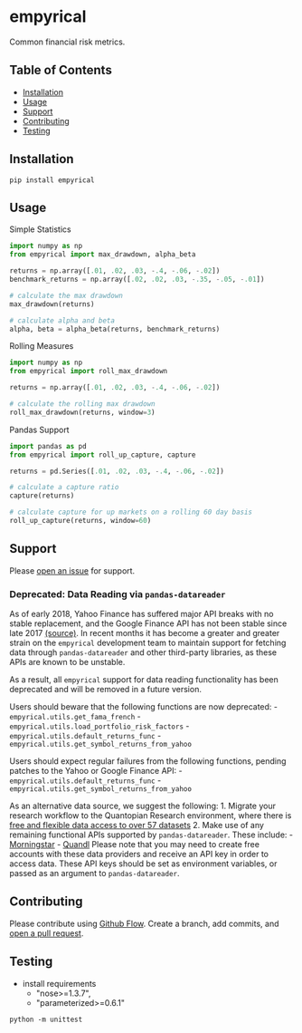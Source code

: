 # empyrical

Common financial risk metrics.

## Table of Contents

- [Installation](#installation)
- [Usage](#usage)
- [Support](#support)
- [Contributing](#contributing)
- [Testing](#testing)

## Installation
```
pip install empyrical
```

## Usage

Simple Statistics
```python
import numpy as np
from empyrical import max_drawdown, alpha_beta

returns = np.array([.01, .02, .03, -.4, -.06, -.02])
benchmark_returns = np.array([.02, .02, .03, -.35, -.05, -.01])

# calculate the max drawdown
max_drawdown(returns)

# calculate alpha and beta
alpha, beta = alpha_beta(returns, benchmark_returns)

```

Rolling Measures
```python
import numpy as np
from empyrical import roll_max_drawdown

returns = np.array([.01, .02, .03, -.4, -.06, -.02])

# calculate the rolling max drawdown
roll_max_drawdown(returns, window=3)

```

Pandas Support
```python
import pandas as pd
from empyrical import roll_up_capture, capture

returns = pd.Series([.01, .02, .03, -.4, -.06, -.02])

# calculate a capture ratio
capture(returns)

# calculate capture for up markets on a rolling 60 day basis
roll_up_capture(returns, window=60)
```

## Support

Please [open an issue](https://github.com/quantopian/empyrical/issues/new) for support.

### Deprecated: Data Reading via `pandas-datareader`

As of early 2018, Yahoo Finance has suffered major API breaks with no stable
replacement, and the Google Finance API has not been stable since late 2017
[(source)](https://github.com/pydata/pandas-datareader/blob/da18fbd7621d473828d7fa81dfa5e0f9516b6793/README.rst).
In recent months it has become a greater and greater strain on the `empyrical`
development team to maintain support for fetching data through
`pandas-datareader` and other third-party libraries, as these APIs are known to
be unstable.

As a result, all `empyrical` support for data reading functionality has been
deprecated and will be removed in a future version.

Users should beware that the following functions are now deprecated:
    - `empyrical.utils.get_fama_french`
    - `empyrical.utils.load_portfolio_risk_factors`
    - `empyrical.utils.default_returns_func`
    - `empyrical.utils.get_symbol_returns_from_yahoo`

Users should expect regular failures from the following functions, pending
patches to the Yahoo or Google Finance API:
    - `empyrical.utils.default_returns_func`
    - `empyrical.utils.get_symbol_returns_from_yahoo`

As an alternative data source, we suggest the following:
    1. Migrate your research workflow to the Quantopian Research environment,
       where there is [free and flexible data access to over 57
       datasets](https://www.quantopian.com/data)
    2. Make use of any remaining functional APIs supported by
       `pandas-datareader`. These include:
       - [Morningstar](https://pydata.github.io/pandas-datareader/stable/remote_data.html#remote-data-morningstar)
       - [Quandl](https://pydata.github.io/pandas-datareader/stable/remote_data.html#remote-data-quandl)
       Please note that you may need to create free accounts with these data
       providers and receive an API key in order to access data. These API keys
       should be set as environment variables, or passed as an argument to
       `pandas-datareader`.

## Contributing

Please contribute using [Github Flow](https://guides.github.com/introduction/flow/). Create a branch, add commits, and [open a pull request](https://github.com/quantopian/empyrical/compare/).

## Testing
- install requirements
  - "nose>=1.3.7",
  - "parameterized>=0.6.1"

```
python -m unittest
```
